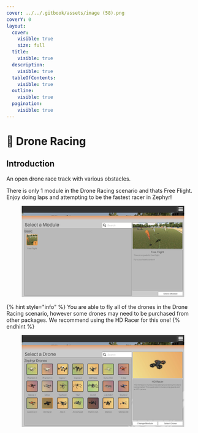 ```yaml
---
cover: ../../.gitbook/assets/image (58).png
coverY: 0
layout:
  cover:
    visible: true
    size: full
  title:
    visible: true
  description:
    visible: true
  tableOfContents:
    visible: true
  outline:
    visible: true
  pagination:
    visible: true
---
```


# 🏁 Drone Racing

## Introduction

An open drone race track with various obstacles.

There is only 1 module in the Drone Racing scenario and thats Free Flight.  Enjoy doing laps and attempting to be the fastest racer in Zephyr!

<figure><img src="../../.gitbook/assets/image (92).png" alt=""><figcaption></figcaption></figure>

{% hint style="info" %}
You are able to fly all of the drones in the Drone Racing scenario, however some drones may need to be purchased from other packages.  We recommend using the HD Racer for this one!
{% endhint %}

<figure><img src="../../.gitbook/assets/image (93).png" alt=""><figcaption></figcaption></figure>

<figure><img src="../../.gitbook/assets/image (94).png" alt=""><figcaption></figcaption></figure>

